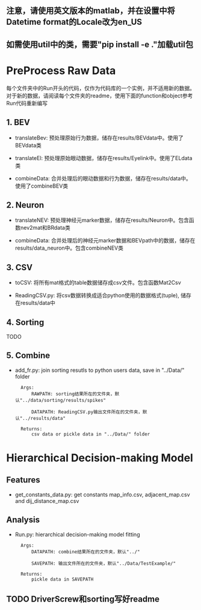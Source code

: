 ## 注意，请使用英文版本的matlab，并在设置中将Datetime format的Locale改为en_US
## 如需使用util中的类，需要"pip install -e ."加载util包
# PreProcess Raw Data
每个文件夹中的Run开头的代码，仅作为代码库的一个实例，并不适用新的数据。对于新的数据，请阅读每个文件夹的readme，使用下面的function和object参考Run代码重新编写

## 1. BEV
 - translateBev: 预处理原始行为数据，储存在results/BEVdata中。使用了BEVdata类

 - translateEl: 预处理原始眼动数据，储存在results/Eyelink中。使用了ELdata类


 - combineData: 合并处理后的眼动数据和行为数据，储存在results/data中。使用了combineBEV类

 ## 2. Neuron
  - translateNEV: 预处理神经元marker数据，储存在results/Neuron中。包含函数nev2mat和BRdata类

  - combineData: 合并处理后的神经元marker数据和BEVpath中的数据，储存在results/data_neuron中。包含combineNEV类

  ## 3. CSV
   - toCSV: 将所有mat格式的table数据储存成csv文件。包含函数Mat2Csv

   - ReadingCSV.py: 将csv数据转换成适合python使用的数据格式(tuple), 储存在results/data中

  ## 4. Sorting
   TODO

  ## 5. Combine 
- add_fr.py: join sorting resutls to python users data, save in "../Data/" folder

    

        Args:
            RAWPATH: sorting结果所在的文件夹，默认"../data/sorting/results/spikes"
            
            DATAPATH: ReadingCSV.py输出文件所在的文件夹，默认"../results/data"

        Returns:
            csv data or pickle data in "../Data/" folder
# Hierarchical Decision-making Model
## Features
- get_constants_data.py: get constants map_info.csv, adjacent_map.csv and dij_distance_map.csv

## Analysis
- Run.py: hierarchical decision-making model fitting

        Args:
            DATAPATH: combine结果所在的文件夹，默认"../"
            
            SAVEPATH: 输出文件所在的文件夹，默认"../Data/TestExample/"

        Returns:
            pickle data in SAVEPATH

## TODO DriverScrew和sorting写好readme
